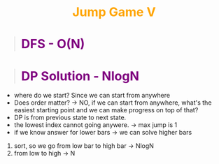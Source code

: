 # <center><b><span style="color:orange">Jump Game V</span></b></center>

> # <b><span style="color:purple">DFS - O(N)</span></b>



> # <b><span style="color:purple">DP Solution - NlogN</span></b>
* where do we start? Since we can start from anywhere
* Does order matter? -> NO, if we can start from anywhere, what's the easiest starting point and we can make progress on top of that?
* DP is from previous state to next state.
* the lowest index cannot going anywere. -> max jump is 1
* if we know answer for lower bars -> we can solve higher bars

1. sort, so we go from low bar to high bar -> NlogN
2. from low to high -> N